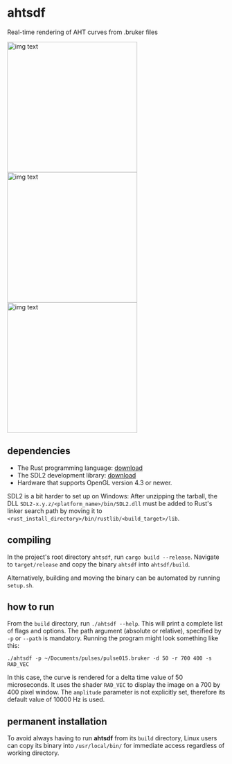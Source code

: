 # ahtsdf

Real-time rendering of AHT curves from .bruker files


<img src="https://user-images.githubusercontent.com/63974030/144765334-635123c6-20bb-45db-8fa5-4b7e14bbaa2b.png" alt="img text" style="width:300px;"/> <img src="https://user-images.githubusercontent.com/63974030/144765437-c74e2937-2dee-4322-b52e-eee736f88bd3.png" alt="img text" style="width:300px;"/> <img src="https://user-images.githubusercontent.com/63974030/144765814-7498ed51-8d24-4186-aa68-cd32cec449c9.png" alt="img text" style="width:300px;"/>

## dependencies
- The Rust programming language: [download](https://www.rust-lang.org/learn/get-started)
- The SDL2 development library: [download](https://www.libsdl.org/download-2.0.php)
- Hardware that supports OpenGL version 4.3 or newer.

SDL2 is a bit harder to set up on Windows: After unzipping the tarball, the DLL `SDL2-x.y.z/<platform_name>/bin/SDL2.dll` must be added to Rust's linker search path by moving it to `<rust_install_directory>/bin/rustlib/<build_target>/lib`.

## compiling
In the project's root directory `ahtsdf`, run `cargo build --release`.
Navigate to `target/release` and copy the binary `ahtsdf` into `ahtsdf/build`.

Alternatively, building and moving the binary can be automated by running `setup.sh`.

## how to run
From the `build` directory, run `./ahtsdf --help`. This will print a complete list of flags and options. The path argument (absolute or relative), specified by `-p` or `--path` is mandatory.
Running the program might look something like this:

`./ahtsdf -p ~/Documents/pulses/pulse015.bruker -d 50 -r 700 400 -s RAD_VEC`

In this case, the curve is rendered for a delta time value of 50 microseconds. It uses the shader `RAD_VEC` to display the image on a 700 by 400 pixel window. The `amplitude` parameter is not explicitly set, therefore its default value of 10000 Hz is used.

## permanent installation
To avoid always having to run **ahtsdf** from its `build` directory, Linux users can copy its binary into `/usr/local/bin/` for immediate access regardless of working directory.

